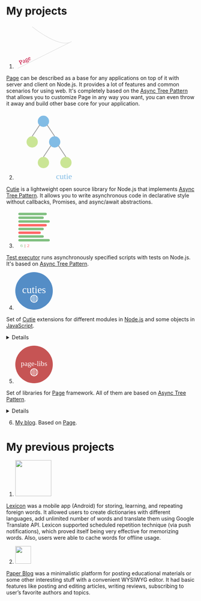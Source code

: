 # My projects

1. <img class="project-logo" style="width: 150px; height: 117.4px;" src="data:image/svg+xml;base64,PHN2ZyB4bWxucz0iaHR0cDovL3d3dy53My5vcmcvMjAwMC9zdmciIHZlcnNpb249IjEuMSIgeG1s%0D%0AbnM6eGxpbms9Imh0dHA6Ly93d3cudzMub3JnLzE5OTkveGxpbmsiIHhtbG5zOnN2Z2pzPSJodHRw%0D%0AOi8vc3ZnanMuY29tL3N2Z2pzIiB3aWR0aD0iMjMwIiBoZWlnaHQ9IjE4MCI+PGRlZnMgaWQ9IlN2%0D%0AZ2pzRGVmczEwMDEiPjwvZGVmcz48c3ZnIGlkPSJTdmdqc1N2ZzEwMDIiIHdpZHRoPSIyIiBoZWln%0D%0AaHQ9IjAiIGZvY3VzYWJsZT0iZmFsc2UiIHN0eWxlPSJvdmVyZmxvdzogaGlkZGVuOyB0b3A6IC0x%0D%0AMDAlOyBsZWZ0OiAtMTAwJTsgcG9zaXRpb246IGFic29sdXRlOyBvcGFjaXR5OiAwIj48cG9seWxp%0D%0AbmUgaWQ9IlN2Z2pzUG9seWxpbmUxMDAzIiBwb2ludHM9IjAsMCI+PC9wb2x5bGluZT48cGF0aCBp%0D%0AZD0iU3ZnanNQYXRoMTAwNCIgZD0iTTEwIDMwQzEwIDMwIDEyMCAxMjAgMTcwIDkwTC01MCAyMDAg%0D%0AIj48L3BhdGg+PC9zdmc+PHBhdGggaWQ9IlN2Z2pzUGF0aDEwMDYiIGQ9Ik03MCAxMEM3MCAxMCAx%0D%0AODAgMTAwIDIzMCA3MEwxMCAxODAgIiBmaWxsPSJub25lIiBzdHJva2UtbGluZWpvaW49InJvdW5k%0D%0AIiBzdHJva2UtbGluZWNhcD0icm91bmQiIHN0cm9rZT0iI2UwZTBlMCIgc3Ryb2tlLXdpZHRoPSIy%0D%0AIj48L3BhdGg+PHRleHQgaWQ9IlN2Z2pzVGV4dDEwMDciIGZvbnQtZmFtaWx5PSJMdWNpZGEgR3Jh%0D%0AbmRlIiB4PSIzOCIgeT0iMTQ3LjEwMTU2MjUiIHRyYW5zZm9ybT0ibWF0cml4KDAuODk4Nzk0MDQ2%0D%0AMjk5MTY3LC0wLjQzODM3MTE0Njc4OTA3NzQsMC40MzgzNzExNDY3ODkwNzc0LDAuODk4Nzk0MDQ2%0D%0AMjk5MTY3LC01Ni4wODI3MjcwODE2NDI4MTUsMzguODY4MDgzMTgxODAxNDcpIiBmb250LXNpemU9%0D%0AIjI2IiB0ZXh0LWFuY2hvcj0ibWlkZGxlIiBmYW1pbHk9Ikx1Y2lkYSBHcmFuZGUiIHNpemU9IjI2%0D%0AIiBhbmNob3I9Im1pZGRsZSIgc3ZnanM6ZGF0YT0ieyZxdW90O2xlYWRpbmcmcXVvdDs6JnF1b3Q7%0D%0AMS41ZW0mcXVvdDt9Ij48dHNwYW4gaWQ9IlN2Z2pzVHNwYW4xMDA4IiBmaWxsPSIjYzQwMjMzIj5Q%0D%0AYWdlPC90c3Bhbj48L3RleHQ+PC9zdmc+">
[Page](https://github.com/Guseyn/page) can be described as a base for any applications on top of it with server and client on Node.js. It provides a lot of features and common scenarios for using web. It's completely based on the [Async Tree Pattern](https://github.com/Guseyn/async-tree-patern/blob/master/Async_Tree_Patern.pdf) that allows you to customize Page in any way you want, you can even throw it away and build other base core for your application.

2. <img class="project-logo" src="data:image/svg+xml;base64,PHN2ZyB4bWxucz0iaHR0cDovL3d3dy53My5vcmcvMjAwMC9zdmciIHZlcnNpb249IjEuMSIgeG1s%0D%0AbnM6eGxpbms9Imh0dHA6Ly93d3cudzMub3JnLzE5OTkveGxpbmsiIHhtbG5zOnN2Z2pzPSJodHRw%0D%0AOi8vc3ZnanMuY29tL3N2Z2pzIiB3aWR0aD0iMTgwIiBoZWlnaHQ9IjE4MCI+PGRlZnMgaWQ9IlN2%0D%0AZ2pzRGVmczEwMDEiPjwvZGVmcz48c3ZnIGlkPSJTdmdqc1N2ZzEwMDIiIHdpZHRoPSIyIiBoZWln%0D%0AaHQ9IjAiIGZvY3VzYWJsZT0iZmFsc2UiIHN0eWxlPSJvdmVyZmxvdzogaGlkZGVuOyB0b3A6IC0x%0D%0AMDAlOyBsZWZ0OiAtMTAwJTsgcG9zaXRpb246IGFic29sdXRlOyBvcGFjaXR5OiAwIj48cG9seWxp%0D%0AbmUgaWQ9IlN2Z2pzUG9seWxpbmUxMDAzIiBwb2ludHM9IjAsMCI+PC9wb2x5bGluZT48cGF0aCBp%0D%0AZD0iU3ZnanNQYXRoMTAwNCIgZD0iTTAgMCAiPjwvcGF0aD48L3N2Zz48Y2lyY2xlIGlkPSJTdmdq%0D%0Ac0NpcmNsZTEwMDYiIHI9IjE1IiBjeD0iNzUiIGN5PSIyNSIgZmlsbD0iIzgyYmNlNSI+PC9jaXJj%0D%0AbGU+PGxpbmUgaWQ9IlN2Z2pzTGluZTEwMDciIHgxPSI2NSIgeTE9IjM1IiB4Mj0iNDUiIHkyPSI2%0D%0ANSIgc3Ryb2tlPSIjOTk5OTk5IiBzdHJva2Utd2lkdGg9IjIiPjwvbGluZT48bGluZSBpZD0iU3Zn%0D%0AanNMaW5lMTAwOCIgeDE9Ijg1IiB5MT0iMzUiIHgyPSIxMDUiIHkyPSI2NSIgc3Ryb2tlPSIjOTk5%0D%0AOTk5IiBzdHJva2Utd2lkdGg9IjIiPjwvbGluZT48Y2lyY2xlIGlkPSJTdmdqc0NpcmNsZTEwMDki%0D%0AIHI9IjE1IiBjeD0iNDUiIGN5PSI4MCIgZmlsbD0iI2NhZTU5NSI+PC9jaXJjbGU+PGNpcmNsZSBp%0D%0AZD0iU3ZnanNDaXJjbGUxMDEwIiByPSIxNSIgY3g9IjEwNSIgY3k9IjgwIiBmaWxsPSIjODJiY2U1%0D%0AIj48L2NpcmNsZT48bGluZSBpZD0iU3ZnanNMaW5lMTAxMSIgeDE9Ijk1IiB5MT0iOTAiIHgyPSI3%0D%0ANSIgeTI9IjEyMCIgc3Ryb2tlPSIjOTk5OTk5IiBzdHJva2Utd2lkdGg9IjIiPjwvbGluZT48bGlu%0D%0AZSBpZD0iU3ZnanNMaW5lMTAxMiIgeDE9IjExNSIgeTE9IjkwIiB4Mj0iMTM1IiB5Mj0iMTIwIiBz%0D%0AdHJva2U9IiM5OTk5OTkiIHN0cm9rZS13aWR0aD0iMiI+PC9saW5lPjxjaXJjbGUgaWQ9IlN2Z2pz%0D%0AQ2lyY2xlMTAxMyIgcj0iMTUiIGN4PSI3NSIgY3k9IjEzNSIgZmlsbD0iI2NhZTU5NSI+PC9jaXJj%0D%0AbGU+PGNpcmNsZSBpZD0iU3ZnanNDaXJjbGUxMDE0IiByPSIxNSIgY3g9IjEzNSIgY3k9IjEzNSIg%0D%0AZmlsbD0iI2NhZTU5NSI+PC9jaXJjbGU+PHRleHQgaWQ9IlN2Z2pzVGV4dDEwMTUiIGZvbnQtZmFt%0D%0AaWx5PSJUYWhvbWEiIHg9IjEzMCIgeT0iMTc5LjEwMTU2MjUiIGZvbnQtc2l6ZT0iMjIiIHRleHQt%0D%0AYW5jaG9yPSJtaWRkbGUiIGZhbWlseT0iVGFob21hIiBzaXplPSIyMiIgYW5jaG9yPSJtaWRkbGUi%0D%0AIHN2Z2pzOmRhdGE9InsmcXVvdDtsZWFkaW5nJnF1b3Q7OiZxdW90OzEuNWVtJnF1b3Q7fSI+PHRz%0D%0AcGFuIGlkPSJTdmdqc1RzcGFuMTAxNiIgZmlsbD0iIzgyYmNlNSI+Y3V0aWU8L3RzcGFuPjwvdGV4%0D%0AdD48L3N2Zz4=">
[Cutie](https://github.com/Guseyn/cutie) is a lightweight open source library for Node.js that implements [Async Tree Pattern](https://github.com/Guseyn/async-tree-patern/blob/master/Async_Tree_Patern.pdf). It allows you to write asynchronous code in declarative style without callbacks, Promises, and async/await abstractions.

3. <img class="project-logo" style="width: 100px; height: 100px" src="data:image/svg+xml;base64,PHN2ZyB4bWxucz0iaHR0cDovL3d3dy53My5vcmcvMjAwMC9zdmciIHZlcnNpb249IjEuMSIgeG1s%0D%0AbnM6eGxpbms9Imh0dHA6Ly93d3cudzMub3JnLzE5OTkveGxpbmsiIHhtbG5zOnN2Z2pzPSJodHRw%0D%0AOi8vc3ZnanMuY29tL3N2Z2pzIiB3aWR0aD0iMTI1IiBoZWlnaHQ9IjE1MCI+PGRlZnMgaWQ9IlN2%0D%0AZ2pzRGVmczEwMDEiPjwvZGVmcz48c3ZnIGlkPSJTdmdqc1N2ZzEwMDIiIHdpZHRoPSIyIiBoZWln%0D%0AaHQ9IjAiIGZvY3VzYWJsZT0iZmFsc2UiIHN0eWxlPSJvdmVyZmxvdzogaGlkZGVuOyB0b3A6IC0x%0D%0AMDAlOyBsZWZ0OiAtMTAwJTsgcG9zaXRpb246IGFic29sdXRlOyBvcGFjaXR5OiAwIj48cG9seWxp%0D%0AbmUgaWQ9IlN2Z2pzUG9seWxpbmUxMDAzIiBwb2ludHM9IjAsMCI+PC9wb2x5bGluZT48cGF0aCBp%0D%0AZD0iU3ZnanNQYXRoMTAwNCIgZD0iTTAgMCAiPjwvcGF0aD48L3N2Zz48bGluZSBpZD0iU3ZnanNM%0D%0AaW5lMTAwNiIgeDE9IjE1IiB5MT0iMTUiIHgyPSIxMDAiIHkyPSIxNSIgc3Ryb2tlLWxpbmVjYXA9%0D%0AInJvdW5kIiBzdHJva2U9IiM3ZmJmN2YiIHN0cm9rZS13aWR0aD0iMTAiPjwvbGluZT48bGluZSBp%0D%0AZD0iU3ZnanNMaW5lMTAwNyIgeDE9IjE1IiB5MT0iMzAiIHgyPSI5MCIgeTI9IjMwIiBzdHJva2Ut%0D%0AbGluZWNhcD0icm91bmQiIHN0cm9rZT0iIzdmYmY3ZiIgc3Ryb2tlLXdpZHRoPSIxMCI+PC9saW5l%0D%0APjxsaW5lIGlkPSJTdmdqc0xpbmUxMDA4IiB4MT0iMTUiIHkxPSI0NSIgeDI9IjExMCIgeTI9IjQ1%0D%0AIiBzdHJva2UtbGluZWNhcD0icm91bmQiIHN0cm9rZT0iIzdmYmY3ZiIgc3Ryb2tlLXdpZHRoPSIx%0D%0AMCI+PC9saW5lPjxsaW5lIGlkPSJTdmdqc0xpbmUxMDA5IiB4MT0iMTUiIHkxPSI2MCIgeDI9IjEw%0D%0AMCIgeTI9IjYwIiBzdHJva2UtbGluZWNhcD0icm91bmQiIHN0cm9rZT0iI2ZmNjY2NiIgc3Ryb2tl%0D%0ALXdpZHRoPSIxMCI+PC9saW5lPjxsaW5lIGlkPSJTdmdqc0xpbmUxMDEwIiB4MT0iMTUiIHkxPSI3%0D%0ANSIgeDI9IjkwIiB5Mj0iNzUiIHN0cm9rZS1saW5lY2FwPSJyb3VuZCIgc3Ryb2tlPSIjN2ZiZjdm%0D%0AIiBzdHJva2Utd2lkdGg9IjEwIj48L2xpbmU+PGxpbmUgaWQ9IlN2Z2pzTGluZTEwMTEiIHgxPSIx%0D%0ANSIgeTE9IjkwIiB4Mj0iODAiIHkyPSI5MCIgc3Ryb2tlLWxpbmVjYXA9InJvdW5kIiBzdHJva2U9%0D%0AIiNmZjY2NjYiIHN0cm9rZS13aWR0aD0iMTAiPjwvbGluZT48bGluZSBpZD0iU3ZnanNMaW5lMTAx%0D%0AMiIgeDE9IjE1IiB5MT0iMTA1IiB4Mj0iOTAiIHkyPSIxMDUiIHN0cm9rZS1saW5lY2FwPSJyb3Vu%0D%0AZCIgc3Ryb2tlPSIjN2ZiZjdmIiBzdHJva2Utd2lkdGg9IjEwIj48L2xpbmU+PGxpbmUgaWQ9IlN2%0D%0AZ2pzTGluZTEwMTMiIHgxPSIxNSIgeTE9IjEyMCIgeDI9IjExMCIgeTI9IjEyMCIgc3Ryb2tlLWxp%0D%0AbmVjYXA9InJvdW5kIiBzdHJva2U9IiM3ZmJmN2YiIHN0cm9rZS13aWR0aD0iMTAiPjwvbGluZT48%0D%0AdGV4dCBpZD0iU3ZnanNUZXh0MTAxNCIgZm9udC1mYW1pbHk9IlRhaG9tYSIgeD0iMzIiIHk9IjE0%0D%0ANy4xMDE1NjI1IiBmb250LXNpemU9IjE2IiB0ZXh0LWFuY2hvcj0ibWlkZGxlIiBmYW1pbHk9IlRh%0D%0AaG9tYSIgc2l6ZT0iMTYiIGFuY2hvcj0ibWlkZGxlIiBzdmdqczpkYXRhPSJ7JnF1b3Q7bGVhZGlu%0D%0AZyZxdW90OzomcXVvdDsxLjVlbSZxdW90O30iPjx0c3BhbiBpZD0iU3ZnanNUc3BhbjEwMTUiIGZp%0D%0AbGw9IiM3ZmJmN2YiPjY8L3RzcGFuPjx0c3BhbiBpZD0iU3ZnanNUc3BhbjEwMTYiIGZpbGw9IiM3%0D%0AZmJmN2YiPiB8PC90c3Bhbj48dHNwYW4gaWQ9IlN2Z2pzVHNwYW4xMDE3IiBmaWxsPSIjZmY2NjY2%0D%0AIj58IDwvdHNwYW4+PHRzcGFuIGlkPSJTdmdqc1RzcGFuMTAxOCIgZmlsbD0iI2ZmNjY2NiI+Mjwv%0D%0AdHNwYW4+PC90ZXh0Pjwvc3ZnPg==">
[Test executor](https://github.com/Guseyn/node-test-executor) runs asynchronously specified scripts with tests on Node.js. It's based on [Async Tree Pattern](https://github.com/Guseyn/async-tree-patern/blob/master/Async_Tree_Patern.pdf).

4. <img class="project-logo" style="width: 100px; height: 100px;" src="data:image/svg+xml;base64,PHN2ZyB4bWxucz0iaHR0cDovL3d3dy53My5vcmcvMjAwMC9zdmciIHZlcnNpb249IjEuMSIgeG1s%0D%0AbnM6eGxpbms9Imh0dHA6Ly93d3cudzMub3JnLzE5OTkveGxpbmsiIHhtbG5zOnN2Z2pzPSJodHRw%0D%0AOi8vc3ZnanMuY29tL3N2Z2pzIiB3aWR0aD0iMTI1IiBoZWlnaHQ9IjEyNSI+PGRlZnMgaWQ9IlN2%0D%0AZ2pzRGVmczEwMDEiPjwvZGVmcz48c3ZnIGlkPSJTdmdqc1N2ZzEwMDIiIHdpZHRoPSIyIiBoZWln%0D%0AaHQ9IjAiIGZvY3VzYWJsZT0iZmFsc2UiIHN0eWxlPSJvdmVyZmxvdzogaGlkZGVuOyB0b3A6IC0x%0D%0AMDAlOyBsZWZ0OiAtMTAwJTsgcG9zaXRpb246IGFic29sdXRlOyBvcGFjaXR5OiAwIj48cG9seWxp%0D%0AbmUgaWQ9IlN2Z2pzUG9seWxpbmUxMDAzIiBwb2ludHM9IjAsMCI+PC9wb2x5bGluZT48cGF0aCBp%0D%0AZD0iU3ZnanNQYXRoMTAwNCIgZD0iTTAgMCAiPjwvcGF0aD48L3N2Zz48Y2lyY2xlIGlkPSJTdmdq%0D%0Ac0NpcmNsZTEwMDYiIHI9IjYyLjUiIGN4PSI2Mi41IiBjeT0iNjIuNSIgZmlsbD0iIzU0OGRjNiI+%0D%0APC9jaXJjbGU+PHRleHQgaWQ9IlN2Z2pzVGV4dDEwMDciIGZvbnQtZmFtaWx5PSJQYWxhdGlubyIg%0D%0AeD0iNTAlIiB5PSI1NiUiIGZvbnQtc2l6ZT0iMzQiIHRleHQtYW5jaG9yPSJtaWRkbGUiIHNpemU9%0D%0AIjM0IiBmYW1pbHk9IlBhbGF0aW5vIiBhbmNob3I9Im1pZGRsZSIgc3ZnanM6ZGF0YT0ieyZxdW90%0D%0AO2xlYWRpbmcmcXVvdDs6JnF1b3Q7MS41ZW0mcXVvdDt9Ij48dHNwYW4gaWQ9IlN2Z2pzVHNwYW4x%0D%0AMDA4IiBmaWxsPSIjZmZmZmZmIj5jdXRpZXM8L3RzcGFuPjwvdGV4dD48dGV4dCBpZD0iU3ZnanNU%0D%0AZXh0MTAwOSIgZm9udC1mYW1pbHk9IlBhbGF0aW5vIiB4PSI1MCUiIHk9Ijc4JSIgZm9udC1zaXpl%0D%0APSIzNCIgdGV4dC1hbmNob3I9Im1pZGRsZSIgc2l6ZT0iMzQiIGZhbWlseT0iUGFsYXRpbm8iIGFu%0D%0AY2hvcj0ibWlkZGxlIiBzdmdqczpkYXRhPSJ7JnF1b3Q7bGVhZGluZyZxdW90OzomcXVvdDsxLjVl%0D%0AbSZxdW90O30iPjx0c3BhbiBpZD0iU3ZnanNUc3BhbjEwMTAiIGZpbGw9IiNmZmZmZmYiPiYjOTY3%0D%0ANzs8L3RzcGFuPjwvdGV4dD48L3N2Zz4=">
Set of [Cutie](https://github.com/Guseyn/cutie) extensions for different modules in [Node.js](https://nodejs.org/dist/latest/docs/api/) and some objects in [JavaScript](https://developer.mozilla.org/en-US/docs/Web/JavaScript/Reference/Global_Objects).
<details  id="cuties-details"></details>

5. <img class="project-logo" style="width: 100px; height: 100px;" src="data:image/svg+xml;base64,PHN2ZyB4bWxucz0iaHR0cDovL3d3dy53My5vcmcvMjAwMC9zdmciIHZlcnNpb249IjEuMSIgeG1s%0D%0AbnM6eGxpbms9Imh0dHA6Ly93d3cudzMub3JnLzE5OTkveGxpbmsiIHhtbG5zOnN2Z2pzPSJodHRw%0D%0AOi8vc3ZnanMuY29tL3N2Z2pzIiB3aWR0aD0iMTI1IiBoZWlnaHQ9IjEyNSI+PGRlZnMgaWQ9IlN2%0D%0AZ2pzRGVmczEwMDEiPjwvZGVmcz48c3ZnIGlkPSJTdmdqc1N2ZzEwMDIiIHdpZHRoPSIyIiBoZWln%0D%0AaHQ9IjAiIGZvY3VzYWJsZT0iZmFsc2UiIHN0eWxlPSJvdmVyZmxvdzogaGlkZGVuOyB0b3A6IC0x%0D%0AMDAlOyBsZWZ0OiAtMTAwJTsgcG9zaXRpb246IGFic29sdXRlOyBvcGFjaXR5OiAwIj48cG9seWxp%0D%0AbmUgaWQ9IlN2Z2pzUG9seWxpbmUxMDAzIiBwb2ludHM9IjAsMCI+PC9wb2x5bGluZT48cGF0aCBp%0D%0AZD0iU3ZnanNQYXRoMTAwNCIgZD0iTTAgMCAiPjwvcGF0aD48L3N2Zz48Y2lyY2xlIGlkPSJTdmdq%0D%0Ac0NpcmNsZTEwMDYiIHI9IjYyLjUiIGN4PSI2Mi41IiBjeT0iNjIuNSIgZmlsbD0iI2M2NTQ1NCI+%0D%0APC9jaXJjbGU+PHRleHQgaWQ9IlN2Z2pzVGV4dDEwMDciIGZvbnQtZmFtaWx5PSJQYWxhdGlubyIg%0D%0AeD0iNTAlIiB5PSI1NCUiIGZvbnQtc2l6ZT0iMjQiIHRleHQtYW5jaG9yPSJtaWRkbGUiIHNpemU9%0D%0AIjI0IiBmYW1pbHk9IlBhbGF0aW5vIiBhbmNob3I9Im1pZGRsZSIgc3ZnanM6ZGF0YT0ieyZxdW90%0D%0AO2xlYWRpbmcmcXVvdDs6JnF1b3Q7MS41ZW0mcXVvdDt9Ij48dHNwYW4gaWQ9IlN2Z2pzVHNwYW4x%0D%0AMDA4IiBmaWxsPSIjZmZmZmZmIj5wYWdlLWxpYnM8L3RzcGFuPjwvdGV4dD48dGV4dCBpZD0iU3Zn%0D%0AanNUZXh0MTAwOSIgZm9udC1mYW1pbHk9IlBhbGF0aW5vIiB4PSI1MCUiIHk9Ijc4JSIgZm9udC1z%0D%0AaXplPSIzNCIgdGV4dC1hbmNob3I9Im1pZGRsZSIgc2l6ZT0iMzQiIGZhbWlseT0iUGFsYXRpbm8i%0D%0AIGFuY2hvcj0ibWlkZGxlIiBzdmdqczpkYXRhPSJ7JnF1b3Q7bGVhZGluZyZxdW90OzomcXVvdDsx%0D%0ALjVlbSZxdW90O30iPjx0c3BhbiBpZD0iU3ZnanNUc3BhbjEwMTAiIGZpbGw9IiNmZmZmZmYiPiYj%0D%0AOTY3Nzs8L3RzcGFuPjwvdGV4dD48L3N2Zz4=">
Set of libraries for [Page](https://github.com/Guseyn/cutie) framework. All of them are based on [Async Tree Pattern](https://github.com/Guseyn/async-tree-patern/blob/master/Async_Tree_Pattern.pdf).
<details  id="page-libs-details"></details>

6. [My blog](https://guseyn.com). Based on [Page](https://github.com/Guseyn/page).

# My previous projects

1. <img class="project-logo" style="width: 96px; height: 96px;" src="/../../image/lexicon.png">
[Lexicon](https://github.com/Guseyn/Lexicon-android-) was a mobile app (Android) for storing, learning, and repeating foreign words. It allowed users to create dictionaries with different languages, add unlimited number of words and translate them using Google Translate API. Lexicon supported scheduled repetition technique (via push notifications), which proved itself being very effective for memorizing words. Also, users were able to cache words for offline usage.

2. <img class="project-logo" style="width: 42px; height: 47px;" src="/../../image/pb.png">
[Paper Blog](https://github.com/Guseyn/Paper-blog) was a minimalistic platform for posting educational materials or some other interesting stuff with a convenient WYSIWYG editor. It had basic features like posting and editing articles, writing reviews, subscribing to user’s favorite authors and topics.
